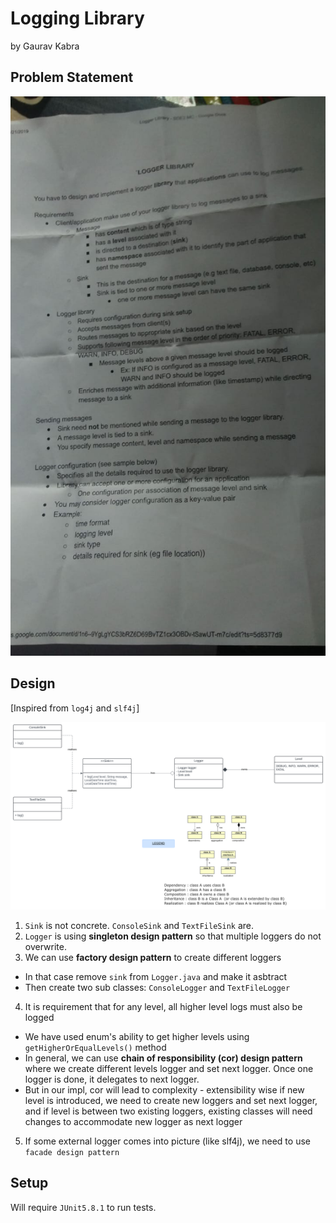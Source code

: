# Logging Library 
by Gaurav Kabra

## Problem Statement
![](./assets/images/logger_lib.png)

## Design
[Inspired from `log4j` and `slf4j`]

![UML](./assets/images/LoggingLib.svg)

1. `Sink` is not concrete. `ConsoleSink` and `TextFileSink` are.
2. `Logger` is using **singleton design pattern** so that multiple loggers do not overwrite.
3. We can use **factory design pattern** to create different loggers
 - In that case remove `sink` from `Logger.java` and make it asbtract
 - Then create two sub classes: `ConsoleLogger` and `TextFileLogger`
4. It is requirement that for any level, all higher level logs must also be logged
 - We have used enum's ability to get higher levels using `getHigherOrEqualLevels()` method
 - In general, we can use **chain of responsibility (cor) design pattern** where we create different levels logger and set next logger. Once one logger is done, it delegates to next logger.
 - But in our impl, cor will lead to complexity - extensibility wise if new level is introduced, we need to create new loggers and set next logger, and if level is between two existing loggers, existing classes will need changes to accommodate new logger as next logger
5. If some external logger comes into picture (like slf4j), we need to use `facade design pattern`
## Setup
Will require `JUnit5.8.1` to run tests.